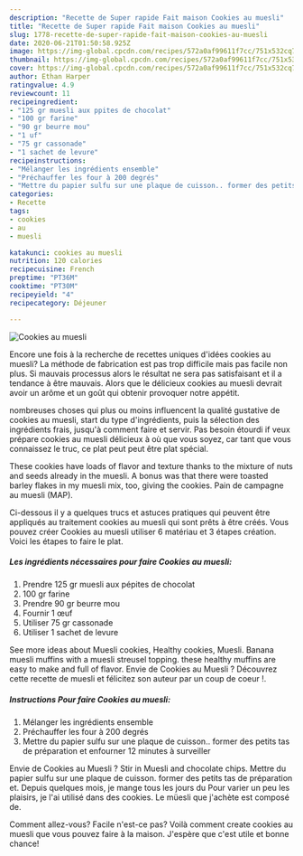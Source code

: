 ```yaml
---
description: "Recette de Super rapide Fait maison Cookies au muesli"
title: "Recette de Super rapide Fait maison Cookies au muesli"
slug: 1778-recette-de-super-rapide-fait-maison-cookies-au-muesli
date: 2020-06-21T01:50:58.925Z
image: https://img-global.cpcdn.com/recipes/572a0af99611f7cc/751x532cq70/cookies-au-muesli-photo-principale-de-la-recette.jpg
thumbnail: https://img-global.cpcdn.com/recipes/572a0af99611f7cc/751x532cq70/cookies-au-muesli-photo-principale-de-la-recette.jpg
cover: https://img-global.cpcdn.com/recipes/572a0af99611f7cc/751x532cq70/cookies-au-muesli-photo-principale-de-la-recette.jpg
author: Ethan Harper
ratingvalue: 4.9
reviewcount: 11
recipeingredient:
- "125 gr muesli aux ppites de chocolat"
- "100 gr farine"
- "90 gr beurre mou"
- "1 uf"
- "75 gr cassonade"
- "1 sachet de levure"
recipeinstructions:
- "Mélanger les ingrédients ensemble"
- "Préchauffer les four à 200 degrés"
- "Mettre du papier sulfu sur une plaque de cuisson.. former des petits tas de préparation et enfourner 12 minutes à surveiller"
categories:
- Recette
tags:
- cookies
- au
- muesli

katakunci: cookies au muesli 
nutrition: 120 calories
recipecuisine: French
preptime: "PT36M"
cooktime: "PT30M"
recipeyield: "4"
recipecategory: Déjeuner

---
```



![Cookies au muesli](https://img-global.cpcdn.com/recipes/572a0af99611f7cc/751x532cq70/cookies-au-muesli-photo-principale-de-la-recette.jpg)

Encore une fois à la recherche de recettes uniques d'idées cookies au muesli? La méthode de fabrication est pas trop difficile mais pas facile non plus. Si mauvais processus alors le résultat ne sera pas satisfaisant et il a tendance à être mauvais. Alors que le délicieux cookies au muesli devrait avoir un arôme et un goût qui obtenir provoquer notre appétit.

nombreuses choses qui plus ou moins influencent la qualité gustative de cookies au muesli, start du type d'ingrédients, puis la sélection des ingrédients frais, jusqu'à comment faire et servir. Pas besoin étourdi if veux prépare cookies au muesli délicieux à où que vous soyez, car tant que vous connaissez le truc, ce plat peut peut être plat spécial.

These cookies have loads of flavor and texture thanks to the mixture of nuts and seeds already in the muesli. A bonus was that there were toasted barley flakes in my muesli mix, too, giving the cookies. Pain de campagne au muesli (MAP).


Ci-dessous il y a quelques trucs et astuces pratiques qui peuvent être appliqués au traitement cookies au muesli qui sont prêts à être créés. Vous pouvez créer Cookies au muesli utiliser 6 matériau et 3 étapes création. Voici les étapes to faire le plat.

<!--inarticleads1-->

##### Les ingrédients nécessaires pour faire Cookies au muesli:

1. Prendre 125 gr muesli aux pépites de chocolat
1.  100 gr farine
1. Prendre 90 gr beurre mou
1. Fournir 1 œuf
1. Utiliser 75 gr cassonade
1. Utiliser 1 sachet de levure


See more ideas about Muesli cookies, Healthy cookies, Muesli. Banana muesli muffins with a muesli streusel topping. these healthy muffins are easy to make and full of flavor. Envie de Cookies au Muesli ? Découvrez cette recette de muesli et félicitez son auteur par un coup de coeur !. 

<!--inarticleads2-->

##### Instructions Pour faire Cookies au muesli:

1. Mélanger les ingrédients ensemble
1. Préchauffer les four à 200 degrés
1. Mettre du papier sulfu sur une plaque de cuisson.. former des petits tas de préparation et enfourner 12 minutes à surveiller


Envie de Cookies au Muesli ? Stir in Muesli and chocolate chips. Mettre du papier sulfu sur une plaque de cuisson. former des petits tas de préparation et. Depuis quelques mois, je mange tous les jours du Pour varier un peu les plaisirs, je l&#39;ai utilisé dans des cookies. Le müesli que j&#39;achète est composé de. 


Comment allez-vous? Facile n'est-ce pas? Voilà comment create cookies au muesli que vous pouvez faire à la maison. J'espère que c'est utile et bonne chance!
